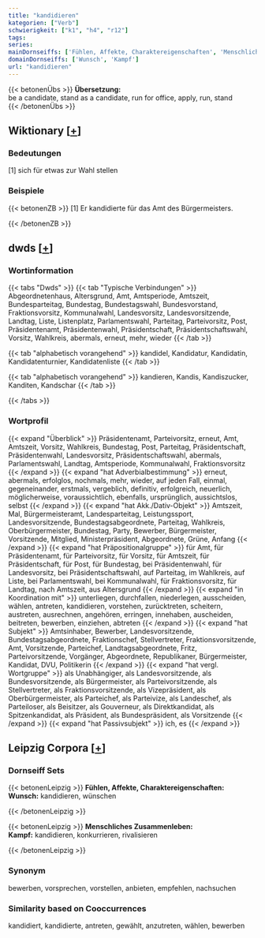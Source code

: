 ```yaml
---
title: "kandidieren"
kategorien: ["Verb"]
schwierigkeit: ["k1", "h4", "r12"]
tags:
series:
mainDornseiffs: ['Fühlen, Affekte, Charaktereigenschaften', 'Menschliches Zusammenleben']
domainDornseiffs: ['Wunsch', 'Kampf']
url: "kandidieren"
---
```


{{< betonenÜbs >}}
**Übersetzung:**  
be a candidate, stand as a candidate, run for office, apply, run, stand  
{{< /betonenÜbs >}}

## Wiktionary [[+](https://de.wiktionary.org/wiki/kandidieren)]

### Bedeutungen
[1] sich für etwas zur Wahl stellen  

### Beispiele
{{< betonenZB >}}
[1] Er kandidierte für das Amt des Bürgermeisters.  

{{< /betonenZB >}}


## dwds [[+](https://www.dwds.de/wb/kandidieren)]

### Wortinformation
{{< tabs "Dwds" >}}
{{< tab "Typische Verbindungen" >}}
Abgeordnetenhaus, Altersgrund, Amt, Amtsperiode, Amtszeit, Bundesparteitag, Bundestag, Bundestagswahl, Bundesvorstand, Fraktionsvorsitz, Kommunalwahl, Landesvorsitz, Landesvorsitzende, Landtag, Liste, Listenplatz, Parlamentswahl, Parteitag, Parteivorsitz, Post, Präsidentenamt, Präsidentenwahl, Präsidentschaft, Präsidentschaftswahl, Vorsitz, Wahlkreis, abermals, erneut, mehr, wieder
{{< /tab >}}

{{< tab "alphabetisch vorangehend" >}}
kandidel, Kandidatur, Kandidatin, Kandidatenturnier, Kandidatenliste
{{< /tab >}}

{{< tab "alphabetisch vorangehend" >}}
kandieren, Kandis, Kandiszucker, Kanditen, Kandschar
{{< /tab >}}

{{< /tabs >}}

### Wortprofil
{{< expand "Überblick" >}} Präsidentenamt, Parteivorsitz, erneut, Amt, Amtszeit, Vorsitz, Wahlkreis, Bundestag, Post, Parteitag, Präsidentschaft, Präsidentenwahl, Landesvorsitz, Präsidentschaftswahl, abermals, Parlamentswahl, Landtag, Amtsperiode, Kommunalwahl, Fraktionsvorsitz {{< /expand >}}
{{< expand "hat Adverbialbestimmung" >}} erneut, abermals, erfolglos, nochmals, mehr, wieder, auf jeden Fall, einmal, gegeneinander, erstmals, vergeblich, definitiv, erfolgreich, neuerlich, möglicherweise, voraussichtlich, ebenfalls, ursprünglich, aussichtslos, selbst {{< /expand >}}
{{< expand "hat Akk./Dativ-Objekt" >}} Amtszeit, Mal, Bürgermeisteramt, Landesparteitag, Leistungssport, Landesvorsitzende, Bundestagsabgeordnete, Parteitag, Wahlkreis, Oberbürgermeister, Bundestag, Party, Bewerber, Bürgermeister, Vorsitzende, Mitglied, Ministerpräsident, Abgeordnete, Grüne, Anfang {{< /expand >}}
{{< expand "hat Präpositionalgruppe" >}} für Amt, für Präsidentenamt, für Parteivorsitz, für Vorsitz, für Amtszeit, für Präsidentschaft, für Post, für Bundestag, bei Präsidentenwahl, für Landesvorsitz, bei Präsidentschaftswahl, auf Parteitag, im Wahlkreis, auf Liste, bei Parlamentswahl, bei Kommunalwahl, für Fraktionsvorsitz, für Landtag, nach Amtszeit, aus Altersgrund {{< /expand >}}
{{< expand "in Koordination mit" >}} unterliegen, durchfallen, niederlegen, ausscheiden, wählen, antreten, kandidieren, vorstehen, zurücktreten, scheitern, austreten, ausrechnen, angehören, erringen, innehaben, auscheiden, beitreten, bewerben, einziehen, abtreten {{< /expand >}}
{{< expand "hat Subjekt" >}} Amtsinhaber, Bewerber, Landesvorsitzende, Bundestagsabgeordnete, Fraktionschef, Stellvertreter, Fraktionsvorsitzende, Amt, Vorsitzende, Parteichef, Landtagsabgeordnete, Fritz, Parteivorsitzende, Vorgänger, Abgeordnete, Republikaner, Bürgermeister, Kandidat, DVU, Politikerin {{< /expand >}}
{{< expand "hat vergl. Wortgruppe" >}} als Unabhängiger, als Landesvorsitzende, als Bundesvorsitzende, als Bürgermeister, als Parteivorsitzende, als Stellvertreter, als Fraktionsvorsitzende, als Vizepräsident, als Oberbürgermeister, als Parteichef, als Parteivize, als Landeschef, als Parteiloser, als Beisitzer, als Gouverneur, als Direktkandidat, als Spitzenkandidat, als Präsident, als Bundespräsident, als Vorsitzende {{< /expand >}}
{{< expand "hat Passivsubjekt" >}} ich, es {{< /expand >}}

## Leipzig Corpora [[+](https://corpora.uni-leipzig.de/en/res?word=kandidieren&corpusId=deu_newscrawl-public_2018)]

### Dornseiff Sets
{{< betonenLeipzig >}}
**Fühlen, Affekte, Charaktereigenschaften:**  
**Wunsch:** kandidieren, wünschen  

{{< /betonenLeipzig >}}


{{< betonenLeipzig >}}
**Menschliches Zusammenleben:**  
**Kampf:** kandidieren, konkurrieren, rivalisieren  

{{< /betonenLeipzig >}}

### Synonym
bewerben, vorsprechen, vorstellen, anbieten, empfehlen, nachsuchen


### Similarity based on Cooccurrences
kandidiert, kandidierte, antreten, gewählt, anzutreten, wählen, bewerben

